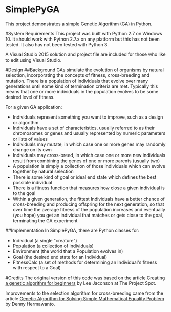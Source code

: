 # SimplePyGA
This project demonstrates a simple Genetic Algorithm (GA) in Python.

#System Requirements
This project was built with Python 2.7 on Windows 10.  It should work with Python 2.7.x on any platform but this has not been tested.  It also has not been tested with Python 3.

A Visual Studio 2015 solution and project file are included for those who like to edit using Visual Studio.

#Design
##Background
GAs simulate the evolution of organisms by natural selection, incorporating the concepts of fitness, cross-breeding and mutation. There is a population of individuals that evolve over many generations until some kind of termination criteria are met.  Typically this means that one or more individuals in the population evolves to be some desired level of fitness.

For a given GA application:
* Individuals represent something you want to improve, such as a design or algorithm
* Individuals have a set of characteristics, usually referred to as their chromosomes or genes and usually represented by numeric parameters or lists of values
* Individuals may mutate, in which case one or more genes may randomly change on its own
* Individuals may cross-breed, in which case one or more new individuals result from combining the genes of one or more parents (usually two)
* A population is simply a collection of those individuals which can evolve together by natural selection
* There is some kind of goal or ideal end state which defines the best possible individual
* There is a fitness function that measures how close a given individual is to the goal
* Within a given generation, the fittest Individuals have a better chance of cross-breeding and producing offspring for the next generation, so that over time the average fitness of the population increases and eventually (you hope) you get an individual that matches or gets close to the goal, terminating the GA experiment

##Implementation
In SimplePyGA, there are Python classes for:
* Individual (a single "creature")
* Population (a collection of individuals)
* Environment (the world that a Population evolves in)
* Goal (the desired end state for an Individual)
* FitnessCalc (a set of methods for determining an Individual's fitness with respect to a Goal)

#Credits
The original version of this code was based on the article [Creating a genetic algorithm for beginners](http://www.theprojectspot.com/tutorial-post/creating-a-genetic-algorithm-for-beginners/3) by Lee Jaconson at The Project Spot.

Improvements to the selection algorithm for cross-breeding came from the article [Genetic Algorithm for Solving Simple Mathematical Equality Problem](https://arxiv.org/ftp/arxiv/papers/1308/1308.4675.pdf) by Denny Hermawanto.
